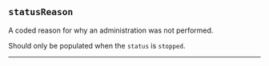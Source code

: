 ## `statusReason`

A coded reason for why an administration was not performed.

Should only be populated when the `status` is `stopped`.

---
<!--

Guidance states for when status = “stopped”

Should this also apply for “not-done” (prior to any impact on the subject)?

Example binding:
182895007  | Drug declined by patient - alternative therapy (situation)
      Drug declined by patient - cannot pay script (situation)
      Drug declined by patient - dislikes taste (situation)
      Drug declined by patient - inconvenient (situation)
      Drug declined by patient - patient beliefs (situation)
      Drug declined by patient - problem swallowing (situation)
      Drug declined by patient - reason unknown (situation)
      Drug declined by patient - side effects (situation)
242990004 | Drug not available for administration (event)

Does this value set may need to be extended?

Ian Rubin - lots of reasons why stopped - the above value set is not sufficient.

More thinking needed on this one.

-->